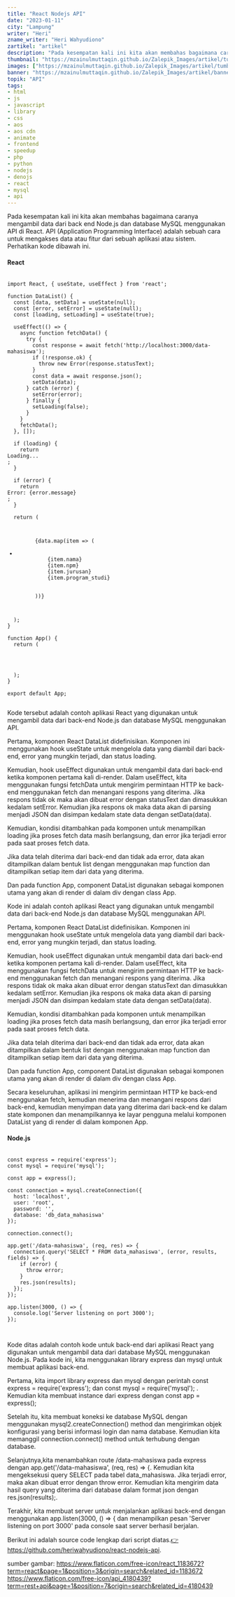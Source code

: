 ```yaml
---
title: "React Nodejs API"
date: "2023-01-11"
city: "Lampung"
writer: "Heri"
zname_writer: "Heri Wahyudiono"
zartikel: "artikel"
description: "Pada kesempatan kali ini kita akan membahas bagaimana caranya mengambil data dari back end Node.js dan database MySQL"
thumbnail: "https://mzainulmuttaqin.github.io/Zalepik_Images/artikel/tumbnail/zalepik_thumbnail_react_nodejs_api.png"
images: ["https://mzainulmuttaqin.github.io/Zalepik_Images/artikel/tumbnail/zalepik_thumbnail_react_nodejs_api.png"]
banner: "https://mzainulmuttaqin.github.io/Zalepik_Images/artikel/banner/zalepik_banner_react_nodejs_api.png"
topik: "API"
tags: 
- html
- js
- javascript
- library
- css
- aos
- aos cdn
- animate
- frontend
- speedup
- php
- python
- nodejs
- denojs
- react
- mysql
- api
---
```


Pada kesempatan kali ini kita akan membahas bagaimana caranya mengambil data dari back end Node.js dan database 
MySQL menggunakan API di React. API (Application Programming Interface) adalah sebuah cara untuk mengakses data atau fitur dari sebuah aplikasi atau sistem. Perhatikan kode dibawah ini.

#### React

<pre class="language-javascript">
  <code class="language-javascript">
import React, { useState, useEffect } from 'react';

function DataList() {
  const [data, setData] = useState(null);
  const [error, setError] = useState(null);
  const [loading, setLoading] = useState(true);

  useEffect(() => {
    async function fetchData() {
      try {
        const response = await fetch('http://localhost:3000/data-mahasiswa');
        if (!response.ok) {
          throw new Error(response.statusText);
        }
        const data = await response.json();
        setData(data);
      } catch (error) {
        setError(error);
      } finally {
        setLoading(false);
      }
    }
    fetchData();
  }, []);

  if (loading) {
    return <div>Loading...</div>;
  }

  if (error) {
    return <div>Error: {error.message}</div>;
  }

  return (
    <ul>
      {data.map(item => (
        <li key={item.id}>
          {item.nama} 
          {item.npm}
          {item.jurusan} 
          {item.program_studi}
        </li>
      ))}
    </ul>
  );
}

function App() {
  return (
    <div className="App">
      <DataList />
    </div>
  );
}

export default App;
  </code>
</pre>
Kode tersebut adalah contoh aplikasi React yang digunakan untuk mengambil data dari back-end Node.js dan database MySQL menggunakan API.

<div class="zbarisbaru"></div>

Pertama, komponen React DataList didefinisikan. Komponen ini menggunakan hook useState untuk mengelola data yang diambil dari back-end, error yang mungkin terjadi, dan status loading.

<div class="zbarisbaru"></div>

Kemudian, hook useEffect digunakan untuk mengambil data dari back-end ketika komponen pertama kali di-render. Dalam useEffect, kita menggunakan fungsi fetchData untuk mengirim permintaan HTTP ke back-end menggunakan fetch dan menangani respons yang diterima. Jika respons tidak ok maka akan dibuat error dengan statusText dan dimasukkan kedalam setError. Kemudian jika respons ok maka data akan di parsing menjadi JSON dan disimpan kedalam state data dengan setData(data).

<div class="zbarisbaru"></div>

Kemudian, kondisi ditambahkan pada komponen untuk menampilkan loading jika proses fetch data masih berlangsung, dan error jika terjadi error pada saat proses fetch data.

<div class="zbarisbaru"></div>

Jika data telah diterima dari back-end dan tidak ada error, data akan ditampilkan dalam bentuk list dengan menggunakan map function dan ditampilkan setiap item dari data yang diterima.

<div class="zbarisbaru"></div>

Dan pada function App, component DataList digunakan sebagai komponen utama yang akan di render di dalam div dengan class App.

<div class="zbarisbaru"></div>

Kode ini adalah contoh aplikasi React yang digunakan untuk mengambil data dari back-end Node.js dan database MySQL menggunakan API.

<div class="zbarisbaru"></div>

Pertama, komponen React DataList didefinisikan. Komponen ini menggunakan hook useState untuk mengelola data yang diambil dari back-end, error yang mungkin terjadi, dan status loading.

<div class="zbarisbaru"></div>

Kemudian, hook useEffect digunakan untuk mengambil data dari back-end ketika komponen pertama kali di-render. Dalam useEffect, kita menggunakan fungsi fetchData untuk mengirim permintaan HTTP ke back-end menggunakan fetch dan menangani respons yang diterima. Jika respons tidak ok maka akan dibuat error dengan statusText dan dimasukkan kedalam setError. Kemudian jika respons ok maka data akan di parsing menjadi JSON dan disimpan kedalam state data dengan setData(data).

<div class="zbarisbaru"></div>

Kemudian, kondisi ditambahkan pada komponen untuk menampilkan loading jika proses fetch data masih berlangsung, dan error jika terjadi error pada saat proses fetch data.

<div class="zbarisbaru"></div>

Jika data telah diterima dari back-end dan tidak ada error, data akan ditampilkan dalam bentuk list dengan menggunakan map function dan ditampilkan setiap item dari data yang diterima.

<div class="zbarisbaru"></div>

Dan pada function App, component DataList digunakan sebagai komponen utama yang akan di render di dalam div dengan class App.

<div class="zbarisbaru"></div>

Secara keseluruhan, aplikasi ini mengirim permintaan HTTP ke back-end menggunakan fetch, kemudian menerima dan menangani respons dari back-end, kemudian menyimpan data yang diterima dari back-end ke dalam state komponen dan menampilkannya ke layar pengguna melalui komponen DataList yang di render di dalam komponen App.

#### Node.js

<pre class="language-javascript">
  <code class="language-javascript">
const express = require('express');
const mysql = require('mysql');

const app = express();

const connection = mysql.createConnection({
  host: 'localhost',
  user: 'root',
  password: '',
  database: 'db_data_mahasiswa'
});

connection.connect();

app.get('/data-mahasiswa', (req, res) => {
  connection.query('SELECT * FROM data_mahasiswa', (error, results, fields) => {
    if (error) {
      throw error;
    }
    res.json(results);
  });
});

app.listen(3000, () => {
  console.log('Server listening on port 3000');
});

  </code>
</pre>

Kode ditas adalah contoh kode untuk back-end dari aplikasi React yang digunakan untuk mengambil data dari database MySQL menggunakan Node.js. Pada kode ini, kita menggunakan library express dan mysql untuk membuat aplikasi back-end.

<div class="zbarisbaru"></div>

Pertama, kita import library express dan mysql dengan perintah const express = require('express'); dan const mysql = require('mysql'); . Kemudian kita membuat instance dari express dengan const app = express();

<div class="zbarisbaru"></div>

Setelah itu, kita membuat koneksi ke database MySQL dengan menggunakan mysql2.createConnection() method dan mengirimkan objek konfigurasi yang berisi informasi login dan nama database. Kemudian kita memanggil connection.connect() method untuk terhubung dengan database.

<div class="zbarisbaru"></div>

Selanjutnya,kita menambahkan route /data-mahasiswa pada express dengan app.get('/data-mahasiswa', (req, res) => {. Kemudian kita mengeksekusi query SELECT pada tabel data_mahasiswa. Jika terjadi error, maka akan dibuat error dengan throw error. Kemudian kita mengirim data hasil query yang diterima dari database dalam format json dengan res.json(results);.

<div class="zbarisbaru"></div>

Terakhir, kita membuat server untuk menjalankan aplikasi back-end dengan menggunakan app.listen(3000, () => { dan menampilkan pesan 'Server listening on port 3000' pada console saat server berhasil berjalan.

<div class="zbarisbaru"></div>

Berikut ini adalah source code lengkap dari script diatas.<a class="text-blue-600 italic" href="https://github.com/heriwahyudiono/react-nodejs-api" target="_blank">👉https://github.com/heriwahyudiono/react-nodejs-api</a>.

<div class="zbarisbaru"></div>

sumber gambar:
https://www.flaticon.com/free-icon/react_1183672?term=react&page=1&position=3&origin=search&related_id=1183672
https://www.flaticon.com/free-icon/api_4180439?term=rest+api&page=1&position=7&origin=search&related_id=4180439





